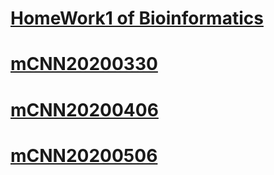 # [HomeWork1 of Bioinformatics](./course/bioinfo/HW1/hw1.html)
# [mCNN20200330](./mCNN/20200330.html)
# [mCNN20200406](./mCNN/20200406.html)
# [mCNN20200506](./mCNN/20200506.pdf)